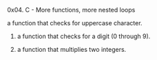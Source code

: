 0x04. C - More functions, more nested loops

a function that checks for uppercase character.

1. a function that checks for a digit (0 through 9).

2. a function that multiplies two integers.


